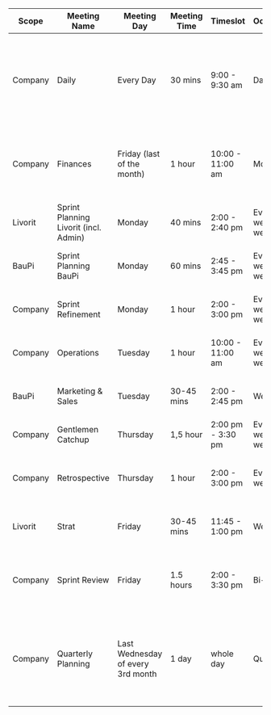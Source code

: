 | Scope | Meeting Name | Meeting Day | Meeting Time | Timeslot | Occurrence | Participants | Meeting Goal | Topics to Discuss/Agenda |
|-------|--------------|-------------|--------------|----------|------------|--------------|--------------|--------------------------|
| Company | Daily | Every Day | 30 mins | 9:00 - 9:30 am | Daily | EVERYONE | Daily Check-in | Risks, Impediments & Blocker (10 mins); General Updates (10 mins); Planning Individual Alignments (10 mins) |
| Company | Finances | Friday (last of the month) | 1 hour | 10:00 - 11:00 am | Monthly | Fabo, Oli | Get an overview of finances and derive decisions and approaches | - Go through Agicap and scenarios; - Go through finance excel; Derive decisions and actions |
| Livorit | Sprint Planning Livorit (incl. Admin) | Monday | 40 mins | 2:00 - 2:40 pm | Every 1st week (bi-weekly) | Ermin, Fabo, Oli | Go through planned stories, adapt, estimate | Go through planned stories, refine and estimate them |
| BauPi | Sprint Planning BauPi | Monday | 60 mins | 2:45 - 3:45 pm | Every 1st week (bi-weekly) | Ermin, Fabo, Richy | Go through planned stories, adapt, estimate | Go through planned stories, refine and estimate them |
| Company | Sprint Refinement | Monday | 1 hour | 2:00 - 3:00 pm | Every 2nd week (bi-weekly) | Ermin, Fabo | Adapt Backlog & prepare upcoming sprint | Use the Prio Matrix |
| Company | Operations | Tuesday | 1 hour | 10:00 - 11:00 am | Every 2nd week (bi-weekly) | Ermin, Oli | Reflect on and improve the operations | Go through operations agenda collected info |
| BauPi | Marketing & Sales | Tuesday | 30-45 mins | 2:00 - 2:45 pm | Weekly | Richy, Maurice, Eric, Fabo opt.| Align on marketing & sales activities | Go through the agenda of the meeting in teams |
| Company | Gentlemen Catchup | Thursday | 1,5 hour | 2:00 pm - 3:30 pm | Every 1st week (bi-weekly) | Ermin, Fabo, Oli | Aligned to the week | Go through the Strat FigJam |
| Company | Retrospective | Thursday | 1 hour | 2:00 - 3:00 pm | Every 6th week | EVERYONE | Observe the last 6 weeks retrospectively regarding the collaboration | Go through the retro FigJam |
| Livorit | Strat | Friday | 30-45 mins | 11:45 - 1:00 pm | Weekly | Fabo, Oli | Develop the Livorit Product & Marketing Realm | Go through STrat FigJam |
| Company | Sprint Review | Friday | 1.5 hours | 2:00 - 3:30 pm | Bi-weekly | Everyone (60 mins), Ermin, Fabo, Richy, Oli (30 mins) | Present results & retrospective, then close sprint & look at analytics | Results overview to be shared post-meeting |
| Company | Quarterly Planning | Last Wednesday of every 3rd month | 1 day | whole day | Quarterly | Oli, Ermin, Richy, Fabo | Adapt & add milestones | ONSIDE Adapt, add, refine and formulate Epics and connect to milestones; Create and adapt story headlines along epics |
